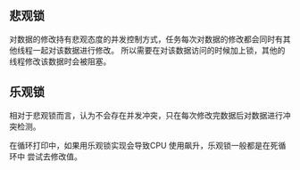 ## 悲观锁
对数据的修改持有悲观态度的并发控制方式，任务每次对数据的修改都会同时有其他线程一起对该数据进行修改。
所以需要在对该数据访问的时候加上锁，其他的线程修改该数据时会被阻塞。

## 乐观锁
相对于悲观锁而言，认为不会存在并发冲突，只在每次修改完数据后对数据进行冲突检测。

在循环打印中，如果用乐观锁实现会导致CPU 使用飙升，乐观锁一般都是在死循环中 尝试去修改值。